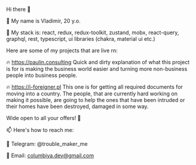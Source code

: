 Hi there 👋

🌱 My name is Vladimir, 20 y.o.

🤘 My stack is: react, redux, redux-toolkit, zustand, mobx, react-query, graphql, rest, typescript, ui libraries (chakra, material ui etc.)

Here are some of my projects that are live rn:

🔥 https://paulin.consulting
Quick and dirty explanation of what this project is for is making the business world easier and turning more non-business people into business people.

🔥 https://i-foreigner.pl
This one is for getting all required documents for moving into a country.
The people, that are currently hard working on making it possible, are going to help the ones that have been intruded
or their homes have been destroyed, damaged in some way.

Wide open to all your offers! 👀

📫 Here's how to reach me:

💬 Telegram: @trouble_maker_me

📱 Email: columbiya.dev@gmail.com
